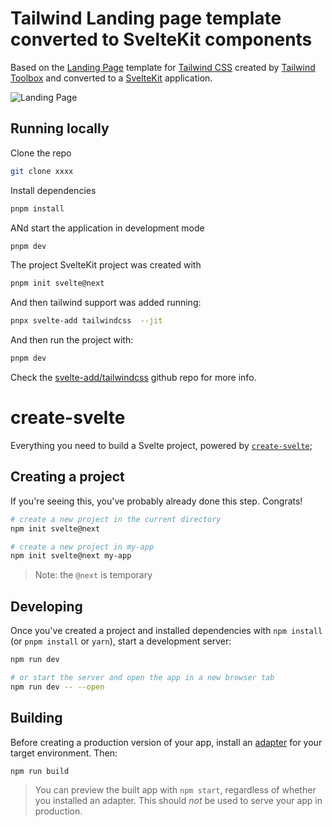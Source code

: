 # Tailwind Landing page template converted to SvelteKit components

Based on the [Landing Page](https://www.tailwindtoolbox.com/templates/landing-page) template for [Tailwind CSS](https://tailwindcss.com/) created by [Tailwind Toolbox](https://www.tailwindtoolbox.com/) and converted to a [SvelteKit](https://kit.svelte.dev/) application.

![Landing Page](https://www.tailwindtoolbox.com/templates/landing-page.png)

## Running locally

Clone the repo

```sh
git clone xxxx
```

Install dependencies

```sh
pnpm install
```

ANd start the application in development mode

```sh
pnpm dev
```

The project SvelteKit project was created with

```sh
pnpm init svelte@next
```

And then tailwind support was added running:

```sh
pnpx svelte-add tailwindcss  --jit
```

And then run the project with:

```sh
pnpm dev
```

Check the [svelte-add/tailwindcss](https://github.com/svelte-add/tailwindcss) github repo for more info.

# create-svelte
 
Everything you need to build a Svelte project, powered by [`create-svelte`](https://github.com/sveltejs/kit/tree/master/packages/create-svelte);

## Creating a project

If you're seeing this, you've probably already done this step. Congrats!

```bash
# create a new project in the current directory
npm init svelte@next

# create a new project in my-app
npm init svelte@next my-app
```

> Note: the `@next` is temporary

## Developing

Once you've created a project and installed dependencies with `npm install` (or `pnpm install` or `yarn`), start a development server:

```bash
npm run dev

# or start the server and open the app in a new browser tab
npm run dev -- --open
```

## Building

Before creating a production version of your app, install an [adapter](https://kit.svelte.dev/docs#adapters) for your target environment. Then:

```bash
npm run build
```

> You can preview the built app with `npm start`, regardless of whether you installed an adapter. This should _not_ be used to serve your app in production.
